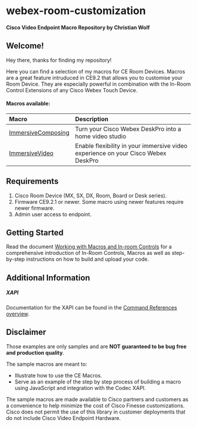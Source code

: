 # webex-room-customization
#### Cisco Video Endpoint Macro Repository by Christian Wolf

## Welcome!
Hey there, thanks for finding my repository!

Here you can find a selection of my macros for CE Room Devices. Macros are a great feature intruduced in CE9.2 that allows you to customise your Room Device. They are especially powerful in combination with the In-Room Control Extensions of any Cisco Webex Touch Device.

#### Macros available:

| Macro        | Description           |
| :------------------------ |:-------------|
| [ImmersiveComposing](https://github.com/ChrisW0lf/webex-room-customization/tree/main/DeskPro_ImmersiveComposing) | Turn your Cisco Webex DeskPro into a home video studio |
| [ImmersiveVideo](https://github.com/ChrisW0lf/webex-room-customization/tree/main/DeskPro_ImmersiveVideo) | Enable flexibility in your immersive video experience on your Cisco Webex DeskPro |


## Requirements
1. Cisco Room Device (MX, SX, DX, Room, Board or Desk series).
2. Firmware CE9.2.1 or newer. Some macro using newer features require newer firmware.
3. Admin user access to endpoint.

## Getting Started
Read the document [Working with Macros and In-room Controls](https://www.cisco.com/c/dam/en/us/td/docs/telepresence/endpoint/ce92/sx-mx-dx-room-kit-customization-guide-ce92.pdf) for a comprehensive introduction of In-Room Controls, Macros as well as step-by-step instructions on how to build and upload your code.

## Additional Information
##### XAPI
Documentation for the XAPI can be found in the [Command References overview](https://www.cisco.com/c/en/us/support/collaboration-endpoints/telepresence-quick-set-series/products-command-reference-list.html).

## Disclaimer
Those examples are only samples and are **NOT guaranteed to be bug free and production quality**.

The sample macros are meant to:
- Illustrate how to use the CE Macros.
- Serve as an example of the step by step process of building a macro using JavaScript and integration with the Codec XAPI.

The sample macros are made available to Cisco partners and customers as a convenience to help minimize the cost of Cisco Finesse customizations. Cisco does not permit the use of this library in customer deployments that do not include Cisco Video Endpoint Hardware.
